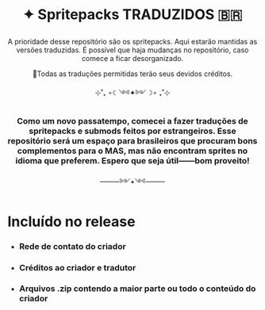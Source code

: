 # <p align="center">✦ Spritepacks TRADUZIDOS 🇧🇷</p>

<p  align="center">A prioridade desse repositório são os spritepacks. Aqui estarão mantidas as versões traduzidas. É possível que haja mudanças no repositório, caso comece a ficar desorganizado.</p>

<p  align="center">📌Todas as traduções permitidas terão seus devidos créditos.</p>

<p  align="center">⊹˚₊ ∘☾༺✦༻☽∘ ₊˚⊹</p>

### <p  align="center">Como um novo passatempo, comecei a fazer traduções de spritepacks e submods feitos por estrangeiros. Esse repositório será um espaço para brasileiros que procuram bons complementos para o MAS, mas não encontram sprites no idioma que preferem. Espero que seja útil——bom proveito!</p>

<p align="center">⸻༻⭑༺⸻</p>


# Incluído no release
- ### Rede de contato do criador
- ### Créditos ao criador e tradutor
- ### Arquivos .zip contendo a maior parte ou todo o conteúdo do criador







